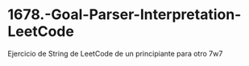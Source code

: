 # 1678.-Goal-Parser-Interpretation-LeetCode
Ejercicio de String de LeetCode de un principiante para otro 7w7
